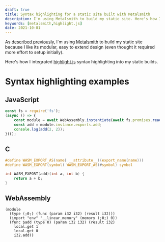 ```yaml
---
draft: true
title: Syntax highlighting for a static site built with Metalsmith
description: I'm using Metalsmith to build my static site. Here's how I integrated syntax highlighting using highlight.js.
keywords: [metalsmith,highlight.js]
date: 2021-10-01
---
```

As [described previously](metalsmith.md), I'm using [Metalsmith](https://metalsmith.io/) to build my static site because I like its modular, easy to extend design (even thought it required more effort to setup initially).

Here's how I integrated [highlight.js](https://highlightjs.org/) syntax highlighting into my static builds.

# Syntax highlighting examples
## JavaScript
```javascript
const fs = require('fs');
(async () => {
    const module = await WebAssembly.instantiate(await fs.promises.readFile("./add.wasm"));
    const add = module.instance.exports.add;
    console.log(add(2, 2));
})();
```

## C
```c
#define WASM_EXPORT_AS(name) __attribute__((export_name(name)))
#define WASM_EXPORT(symbol) WASM_EXPORT_AS(#symbol) symbol

int WASM_EXPORT(add)(int a, int b) {
    return a + b;
}
```

## WebAssembly
```wasm
(module
  (type (;0;) (func (param i32 i32) (result i32)))
  (import "env" "__linear_memory" (memory (;0;) 0))
  (func $add (type 0) (param i32 i32) (result i32)
    local.get 1
    local.get 0
    i32.add))
```
